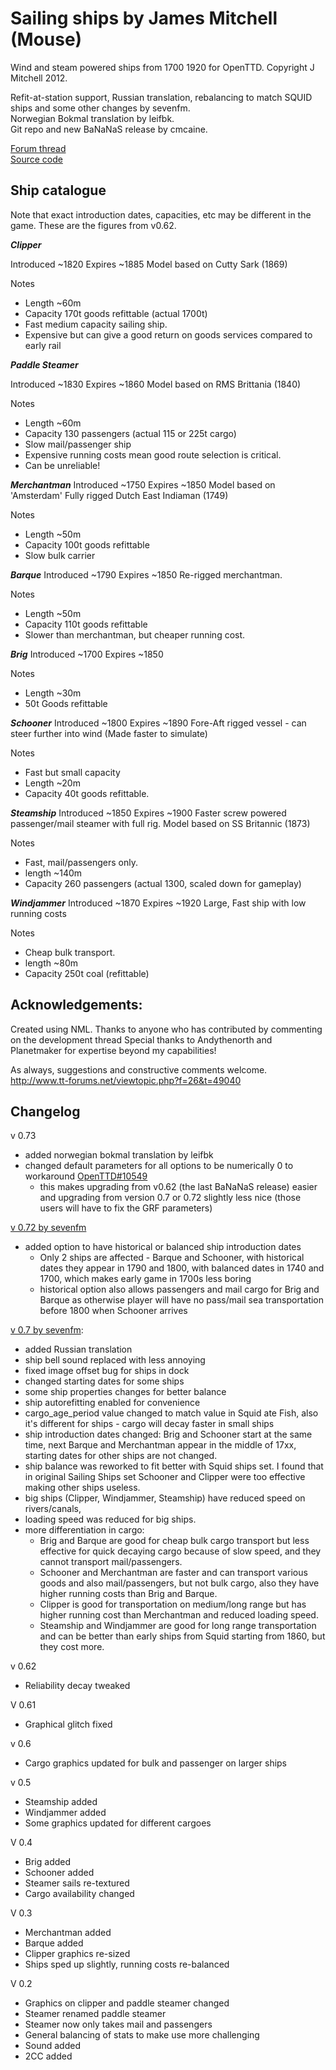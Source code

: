 # Sailing ships by James Mitchell (Mouse)

Wind and steam powered ships from 1700 1920 for OpenTTD. Copyright J Mitchell 2012.

Refit-at-station support, Russian translation, rebalancing to match SQUID ships and some other changes by sevenfm.  
Norwegian Bokmal translation by leifbk.  
Git repo and new BaNaNaS release by cmcaine. 

[Forum thread](https://www.tt-forums.net/viewtopic.php?f=26&t=49040)  
[Source code](https://github.com/cmcaine/OpenTTD-Sailing-Ships/)

## Ship catalogue

Note that exact introduction dates, capacities, etc may be different in the game. These are the figures from v0.62.

***Clipper***

Introduced 	~1820
Expires		~1885
Model based on Cutty Sark (1869)

Notes
- Length ~60m
- Capacity 170t goods refittable (actual 1700t)
- Fast medium capacity sailing ship. 
- Expensive but can give a good return on goods services compared to early rail

***Paddle Steamer***

Introduced 	~1830
Expires		~1860
Model based on RMS Brittania (1840)

Notes
- Length ~60m
- Capacity 130 passengers (actual 115 or 225t cargo)
- Slow mail/passenger ship
- Expensive running costs mean good route selection is critical.
- Can be unreliable!

***Merchantman***
Introduced 	~1750
Expires		~1850
Model based on 'Amsterdam' Fully rigged Dutch East Indiaman (1749)

Notes
- Length ~50m
- Capacity 100t goods refittable 
- Slow bulk carrier


***Barque***
Introduced	~1790
Expires		~1850
Re-rigged merchantman.

Notes
- Length ~50m
- Capacity 110t goods refittable
- Slower than merchantman, but cheaper running cost.

***Brig***
Introduced ~1700
Expires ~1850

Notes
- Length ~30m
- 50t Goods refittable

***Schooner***
Introduced ~1800
Expires ~1890
Fore-Aft rigged vessel - can steer further into wind (Made faster to simulate)

Notes
- Fast but small capacity
- Length ~20m
- Capacity 40t goods refittable.


***Steamship***
Introduced ~1850
Expires ~1900
Faster screw powered passenger/mail steamer with full rig.
Model based on SS Britannic (1873)

Notes
- Fast, mail/passengers only.
- length ~140m
- Capacity 260 passengers (actual 1300, scaled down for gameplay)

***Windjammer*** 
Introduced ~1870
Expires ~1920
Large, Fast ship with low running costs

Notes
- Cheap bulk transport.
- length ~80m
- Capacity 250t coal (refittable)

## Acknowledgements:

Created using NML.
Thanks to anyone who has contributed by commenting on the development thread
Special thanks to Andythenorth and Planetmaker for expertise beyond my capabilities!

As always, suggestions and constructive comments welcome. 
http://www.tt-forums.net/viewtopic.php?f=26&t=49040

## Changelog

v 0.73
- added norwegian bokmal translation by leifbk
- changed default parameters for all options to be numerically 0 to workaround [OpenTTD#10549](https://github.com/OpenTTD/OpenTTD/issues/10549)
  - this makes upgrading from v0.62 (the last BaNaNaS release) easier and upgrading from version 0.7 or 0.72 slightly less nice (those users will have to fix the GRF parameters)

[v 0.72 by sevenfm][v0.72]
- added option to have historical or balanced ship introduction dates
  -  Only 2 ships are affected - Barque and Schooner, with historical dates they appear in 1790 and 1800, with balanced dates in 1740 and 1700, which makes early game in 1700s less boring
  - historical option also allows passengers and mail cargo for Brig and Barque as otherwise player will have no pass/mail sea transportation before 1800 when Schooner arrives

[v 0.7 by sevenfm][v0.7]:
- added Russian translation
- ship bell sound replaced with less annoying
- fixed image offset bug for ships in dock
- changed starting dates for some ships
- some ship properties changes for better balance
- ship autorefitting enabled for convenience
- cargo_age_period value changed to match value in Squid ate Fish, also it's different for ships - cargo will decay faster in small ships
- ship introduction dates changed: Brig and Schooner start at the same time, next Barque and Merchantman appear in the middle of 17xx, starting dates for other ships are not changed.
- ship balance was reworked to fit better with Squid ships set. I found that in original Sailing Ships set Schooner and Clipper were too effective making other ships useless.
- big ships (Clipper, Windjammer, Steamship) have reduced speed on rivers/canals,
- loading speed was reduced for big ships.
- more differentiation in cargo:
  - Brig and Barque are good for cheap bulk cargo transport but less effective for quick decaying cargo because of slow speed, and they cannot transport mail/passengers.
  - Schooner and Merchantman are faster and can transport various goods and also mail/passengers, but not bulk cargo, also they have higher running costs than Brig and Barque.
  - Clipper is good for transportation on medium/long range but has higher running cost than Merchantman and reduced loading speed.
  - Steamship and Windjammer are good for long range transportation and can be better than early ships from Squid starting from 1860, but they cost more.

v 0.62
 - Reliability decay tweaked

V 0.61
 - Graphical glitch fixed

v 0.6
 - Cargo graphics updated for bulk and passenger on larger ships

v 0.5
 - Steamship added
 - Windjammer added
 - Some graphics updated for different cargoes

V 0.4
 - Brig added
 - Schooner added
 - Steamer sails re-textured
 - Cargo availability changed

V 0.3
 - Merchantman added
 - Barque added
 - Clipper graphics re-sized
 - Ships sped up slightly, running costs re-balanced

V 0.2
 - Graphics on clipper and paddle steamer changed
 - Steamer renamed paddle steamer
 - Steamer now only takes mail and passengers
 - General balancing of stats to make use more challenging
 - Sound added
 - 2CC added

[v0.7]: https://www.tt-forums.net/viewtopic.php?p=1192285#p1192285
[v0.72]: https://www.tt-forums.net/viewtopic.php?p=1258971#p1258971
